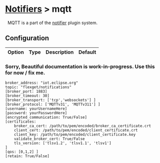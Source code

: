 # [Notifiers](/Plugins/Notifiers) > mqtt
<div class="alert alert-success" role="info">
  
  <span class="glyphicon glyphicon glyphicon-cog"></span>
  &nbsp; MQTT is a part of the [notifier](/Plugins/Notifiers) plugin system.
</div>

## Configuration

| Option |Type|  Description | Default |
| --- | ---| --- |---|


### Sorry, Beautiful documentation is work-in-progress. Use this for now / fix me.

```text
broker_address: "iot.eclipse.org"
topic: "flexget/notifications"
[broker_port: 1883]
[broker_timeout: 30]
[broker_transport: ['tcp','websockets'] ]
[broker_protocol: ['MQTTv31', 'MQTTv311'] ]
[username: yourUsernameHere]
[password: yourPasswordHere]
[encrypted_communication: True/False]
[certificates:
    broker_ca_cert: /path/to/pem/encoded/broker_ca_certificate.crt
    client_cert: /path/to/pem/encoded/client_certificate.crt
    client_key: /path/to/pem/encoded/client_certificate.key
    validate_broker_cert: True/False
    tls_version: ['tlsv1.2', 'tlsv1.1', 'tlsv1']
]
[qos: [0,1,2] ]
[retain: True/False]
```